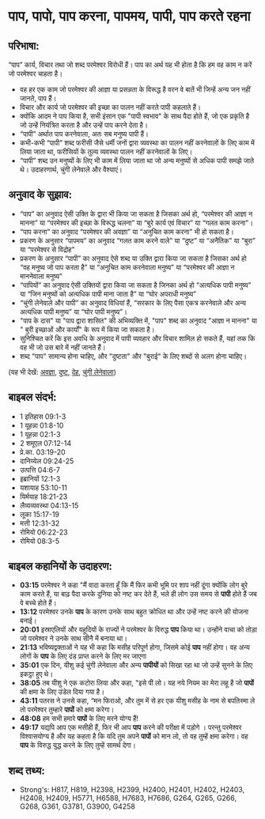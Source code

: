 # पाप, पापो, पाप करना, पापमय, पापी, पाप करते रहना #

## परिभाषा: ##

“पाप” कार्य, विचार तथा जो शब्द परमेश्वर विरोधी हैं। पाप का अर्थ यह भी होता है कि हम वह काम न करें जो परमेश्वर चाहता है।

* वह हर एक काम जो परमेश्वर की आज्ञा या प्रसन्नता के विरूद्ध है वरन वे बातें भी जिन्हें अन्य जन नहीं जानते, पाप हैं।
* विचार और कार्य जो परमेश्वर की इच्छा का पालन नहीं करते पापी कहलाते हैं।
* क्योंकि आदम ने पाप किया है, सभी इंसान एक "पापी स्वभाव" के साथ पैदा होते हैं, जो एक प्रकृति है जो उन्हें नियंत्रित करता है और उन्हें पाप करने देता है।
* “पापी” अर्थात पाप करनेवाला, अतः सब मनुष्य पापी हैं।
* कभी-कभी “पापी” शब्द फरीसी जैसे धर्मी जनों द्वारा व्यवस्था का पालन नहीं करनेवालों के लिए काम में लिया जाता था, फरीसियों के तुल्य व्यवस्था पालन नहीं करनेवालों के लिए।
* “पापी” शब्द उन मनुष्यों के लिए भी काम में लिया जाता था जो अन्य मनुष्यों से अधिक पापी समझे जाते थे। उदाहरणार्थ, चुंगी लेनेवाले और वैश्याएं।

## अनुवाद के सुझाव: ##

* “पाप” का अनुवाद ऐसी उक्ति के द्वारा भी किया जा सकता है जिसका अर्थ हो, “परमेश्वर की आज्ञा न मानना” या “परमेश्वर की इच्छा के विरूद्ध चलना” या “बुरे कार्य एवं विचार” या “गलत काम करना”।
* “पाप करना” का अनुवाद “परमेश्वर की अवज्ञा” या “अनुचित काम करना” भी हो सकता है।
* प्रकरण के अनुसार “पापमय” का अनुवाद “गलत काम करने वाले” या “दुष्ट” या “अनैतिक” या “बुरा” या “परमेश्वर से विद्रोह”
* प्रकरण के अनुसार “पापी” का अनुवाद ऐसे शब्द या उक्ति द्वारा किया जा सकता है जिसका अर्थ हो “वह मनुष्य जो पाप करता है” या “अनुचित काम करनेवाला मनुष्य” या “परमेश्वर की आज्ञा न माननेवाला मनुष्य”
* “पापियों” का अनुवाद ऐसी उक्तियों द्वारा किया जा सकता है जिनका अर्थ हो “अत्यधिक पापी मनुष्य” या “जिन मनुष्यों को अत्यधिक पापी माना जाता है” या “घोर अपराधी मनुष्य”
* “चुंगी लेनेवाले और पापी” का अनुवाद विधियां हैं, “सरकार के लिए पैसा एकत्र करनेवाले और अन्य अत्यधिक पापी मनुष्य” या “घोर पापी मनुष्य”।
* "पाप के दास" या "पाप द्वारा शासित" की अभिव्यक्ति में, "पाप" शब्द का अनुवाद "आज्ञा न मानना" या " बुरी इच्छाओं और कार्यों" के रूप में किया जा सकता है।
* सुनिश्चित करें कि इस अवधि के अनुवाद में पापी व्यवहार और विचार शामिल हो सकते हैं, यहां तक कि वह भी जो उस बारे में नहीं जानते हैं।
* शब्द "पाप" सामान्य होना चाहिए, और "दुष्टता" और "बुराई" के लिए शब्दों से अलग होना चाहिए।

(यह भी देखें: [अवज्ञा](../disobey.md), [दुष्ट](../evil.md), [देह](../flesh.md), [चुंगी लेनेवाला](../taxcollector.md))

## बाइबल संदर्भ: ##

* 1 इतिहास 09:1-3
* 1 यूहन्ना 01:8-10
* 1 यूहन्ना 02:1-3
* 2 शमूएल 07:12-14
* प्रे.का. 03:19-20
* दानिय्येल 09:24-25
* उत्पत्ति 04:6-7
* इब्रानियों 12:1-3
* यशायाह 53:10-11
* यिर्मयाह 18:21-23
* लैव्यव्यवस्था 04:13-15
* लूका 15:17-19
* मत्ती 12:31-32
* रोमियो 06:22-23
* रोमियो 08:3-5

## बाइबल कहानियों के उदाहरण: ##

* __03:15__ परमेश्वर ने कहा "मैं वादा करता हूँ कि मैं फिर कभी भूमि पर शाप नहीं दूंगा क्योंकि लोग बुरे काम करते हैं, या बाढ़ पैदा करके दुनिया को नष्ट कर देते हैं, भले ही लोग उस समय से __पापी__  होते हैं जब वे बच्चे होते हैं।
* __13:12__ परमेश्वर उनके __पाप__ के कारण उनके साथ बहुत क्रोधित था और उन्हें नष्ट करने की योजना बनाई।
* __20:01__ इस्राएलियों और यहूदियों के राज्यों ने परमेश्वर के विरुद्ध __पाप__ किया था। उन्होंने वाचा को तोड़ा जो परमेश्वर ने उनके साथ सीनै में बनाया था।
* __21:13__ भविष्यद्वक्ताओं ने यह भी कहा कि मसीह परिपूर्ण होगा, जिसमे कोई __पाप__ नहीं होगा। वह अन्य लोगों के __पाप__ के लिए दंड प्राप्त करने के लिए मर जाएगा
* __35:01__ एक दिन, यीशु कई चुंगी लेनेवाला और अन्य __पापीयों__ को सिखा रहा था जो उन्हें सुनने के लिए इकट्ठा हुए थे।
* __38:05__ तब यीशु ने एक कटोरा लिया और कहा, "इसे पी लो। यह नये नियम का मेरा लहू है जो __पापों__ की क्षमा के लिए उंडेल दिया गया है।
* __43:11__ पतरस ने उनसे कहा, “मन फिराओ, और तुम में से हर एक यीशु मसीह के नाम से बपतिस्मा ले तो परमेश्वर तुम्हारे __पापों__ को क्षमा करेगा।
* __48:08__ हम सभी हमारे __पापों__ के लिए मरने योग्य हैं!
* __49:17__ यद्यपि आप एक मसीही हैं, फिर भी आप __पाप__ करने की परीक्षा में पड़ोगे । परन्तु परमेश्वर विश्वासयोग्य है और यह कहता है कि यदि तुम अपने __पापों__ को मान लो, तो वह  तुम्हें क्षमा करेगा। वह __पाप__ के विरुद्ध युद्ध करने के लिए तुम्हें सामर्थ देगा।

## शब्द तथ्य: ##

* Strong's: H817, H819, H2398, H2399, H2400, H2401, H2402, H2403, H2408, H2409, H5771, H6588, H7683, H7686, G264, G265, G266, G268, G361, G3781, G3900, G4258
